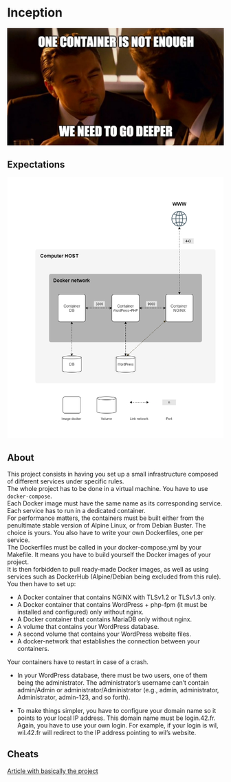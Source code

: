 # Inception

!["inception"](inception.png)

## Expectations

!["diagram"](diagram.png)

## About

This project consists in having you set up a small infrastructure composed of different services under specific rules.<br> The whole project has to be done in a virtual machine. You
have to use `docker-compose`.<br>
Each Docker image must have the same name as its corresponding service.<br>
Each service has to run in a dedicated container.<br>
For performance matters, the containers must be built either from the penultimate stable
version of Alpine Linux, or from Debian Buster. The choice is yours.
You also have to write your own Dockerfiles, one per service.<br>
The Dockerfiles must
be called in your docker-compose.yml by your Makefile.
It means you have to build yourself the Docker images of your project.<br> It is then forbidden to pull ready-made Docker images, as well as using services such as DockerHub
(Alpine/Debian being excluded from this rule).<br>
You then have to set up:<br>

- A Docker container that contains NGINX with TLSv1.2 or TLSv1.3 only.
- A Docker container that contains WordPress + php-fpm (it must be installed and
configured) only without nginx.
- A Docker container that contains MariaDB only without nginx.
- A volume that contains your WordPress database.
- A second volume that contains your WordPress website files.
- A docker-network that establishes the connection between your containers.

Your containers have to restart in case of a crash.

- In your WordPress database, there must be two users, one of them being the administrator. The administrator’s username can’t contain admin/Admin or administrator/Administrator (e.g., admin, administrator, Administrator, admin-123, and
so forth).

- To make things simpler, you have to configure your domain name so it points to your
local IP address.
This domain name must be login.42.fr. Again, you have to use your own login.
For example, if your login is wil, wil.42.fr will redirect to the IP address pointing to
wil’s website.

## Cheats
[Article with basically the project](https://medium.com/swlh/wordpress-deployment-with-nginx-php-fpm-and-mariadb-using-docker-compose-55f59e5c1a)
